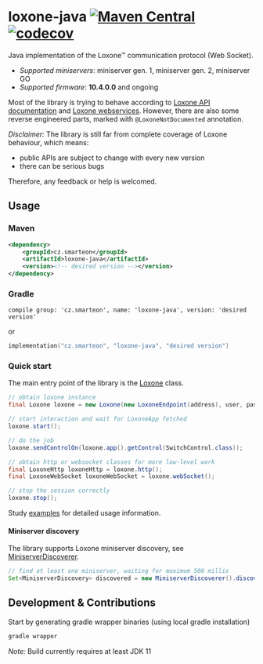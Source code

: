 # loxone-java [![Maven Central](https://maven-badges.herokuapp.com/maven-central/cz.smarteon/loxone-java/badge.svg)](https://maven-badges.herokuapp.com/maven-central/cz-smarteon/loxone-java) [![codecov](https://codecov.io/gh/Smarteon/loxone-java/branch/master/graph/badge.svg)](https://codecov.io/gh/Smarteon/loxone-java)
Java implementation of the Loxone™ communication protocol (Web Socket).

* *Supported miniservers*: miniserver gen. 1, miniserver gen. 2, miniserver GO
* *Supported firmware*: **10.4.0.0** and ongoing

Most of the library is trying to behave according to 
[Loxone API documentation](https://www.loxone.com/enen/kb/api/) 
and [Loxone webservices](https://www.loxone.com/enen/kb/web-services/). 
However, there are also some reverse engineered parts, marked with `@LoxoneNotDocumented` annotation.  

*Disclaimer:*
The library is still far from complete coverage of Loxone behaviour, which means:
* public APIs are subject to change with every new version
* there can be serious bugs 

Therefore, any feedback or help is welcomed.
 
## Usage
### Maven
```xml
<dependency>
    <groupId>cz.smarteon</groupId>
    <artifactId>loxone-java</artifactId>
    <version><!-- desired version --></version>
</dependency>
```

### Gradle
```
compile group: 'cz.smarteon', name: 'loxone-java', version: 'desired version'
```
or
```kotlin
implementation("cz.smarteon", "loxone-java", "desired version")
```

### Quick start
The main entry point of the library is the [Loxone](src/main/java/cz/smarteon/loxone/Loxone.java) class.
```java
// obtain loxone instance
final Loxone loxone = new Loxone(new LoxoneEndpoint(address), user, password, uiPassword);

// start interaction and wait for LoxoneApp fetched
loxone.start();

// do the job
loxone.sendControlOn(loxone.app().getControl(SwitchControl.class));

// obtain http or websocket classes for more low-level work
final LoxoneHttp loxoneHttp = loxone.http();
final LoxoneWebSocket loxoneWebSocket = loxone.webSocket();

// stop the session correctly
loxone.stop();
```
Study [examples](examples) for detailed usage information.

#### Miniserver discovery
The library supports Loxone miniserver discovery, 
see [MiniserverDiscoverer](src/main/java/cz/smarteon/loxone/discovery/MiniserverDiscoverer.java).
```java
// find at least one miniserver, waiting for maximum 500 millis
Set<MiniserverDiscovery> discovered = new MiniserverDiscoverer().discover(1, 500);
```

## Development & Contributions
Start by generating gradle wrapper binaries (using local gradle installation)
```bash
gradle wrapper
```

_Note:_ Build currently requires at least JDK 11
